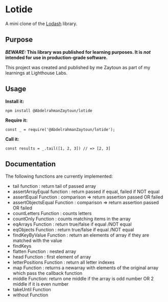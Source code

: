 # Lotide

A mini clone of the [Lodash](https://lodash.com) library.

## Purpose

**_BEWARE:_ This library was published for learning purposes. It is _not_ intended for use in production-grade software.**

This project was created and published by me Zaytoun as part of my learnings at Lighthouse Labs. 

## Usage

**Install it:**

`npm install @AbdelrahmanZaytoun/lotide`

**Require it:**

`const _ = require('@AbdelrahmanZaytoun/lotide');`

**Call it:**

`const results = _.tail([1, 2, 3]) // => [2, 3]`

## Documentation

The following functions are currently implemented:

* tail function : return tail of passed array
* assertArrayEqual function : return passed if equal, failed if NOT equal 
* assertEqual Function : comparison => return assertion passed OR failed 
* assertObjectsEqual Function :  comparison => return assertion passed OR failed 
* countLetters Function : counts letters
* countOnly Function : counts matching items in the array
* eqArrays Function : return true/false if  equal /NOT equal 
* eqObjects Function : return true/false if  equal /NOT equal 
* findKeyByValue Function : return an elements of array if they are matched with the value 
* findKeys
* flatten Function : nested array
* head Function : first element of array 
* letterPositions Function : return all letter indexes
* map Function : returns a newarray with elements of the original array which pass the callback function
* middle Function: return one middle if the array is odd number OR 2 middle if it is even number
* takeUntil Function
* without Function 

<!-- //https://www.npmjs.com/package/@abdelrahmanzaytoun/lotide -->